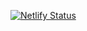 [![Netlify Status](https://api.netlify.com/api/v1/badges/4910a7e0-2ace-4cd9-b334-1a45c9165135/deploy-status)](https://app.netlify.com/sites/xenodochial-galileo-55795c/deploys)
